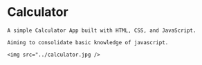 # Calculator

    A simple Calculator App built with HTML, CSS, and JavaScript. 

    Aiming to consolidate basic knowledge of javascript.

    <img src="../calculator.jpg />

